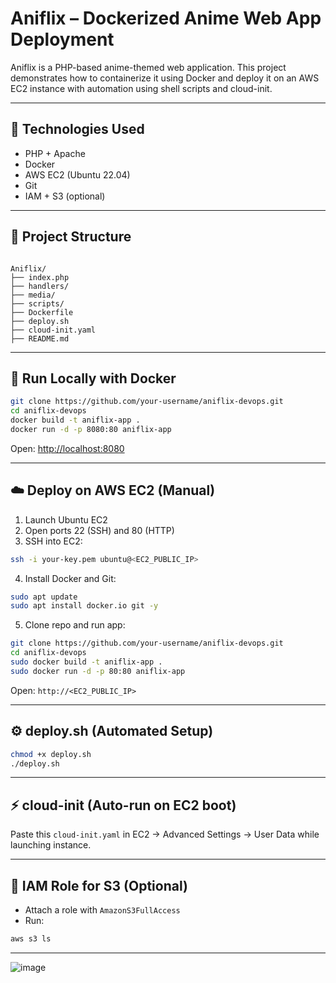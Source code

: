 

# Aniflix – Dockerized Anime Web App Deployment

Aniflix is a PHP-based anime-themed web application. This project demonstrates how to containerize it using Docker and deploy it on an AWS EC2 instance with automation using shell scripts and cloud-init.

---

## 🔧 Technologies Used
- PHP + Apache
- Docker
- AWS EC2 (Ubuntu 22.04)
- Git
- IAM + S3 (optional)

---

## 📁 Project Structure

```

Aniflix/
├── index.php
├── handlers/
├── media/
├── scripts/
├── Dockerfile
├── deploy.sh
├── cloud-init.yaml
├── README.md

````

---

## 🚀 Run Locally with Docker

```bash
git clone https://github.com/your-username/aniflix-devops.git
cd aniflix-devops
docker build -t aniflix-app .
docker run -d -p 8080:80 aniflix-app
````

Open: [http://localhost:8080](http://localhost:8080)

---

## ☁️ Deploy on AWS EC2 (Manual)

1. Launch Ubuntu EC2
2. Open ports 22 (SSH) and 80 (HTTP)
3. SSH into EC2:

```bash
ssh -i your-key.pem ubuntu@<EC2_PUBLIC_IP>
```

4. Install Docker and Git:

```bash
sudo apt update
sudo apt install docker.io git -y
```

5. Clone repo and run app:

```bash
git clone https://github.com/your-username/aniflix-devops.git
cd aniflix-devops
sudo docker build -t aniflix-app .
sudo docker run -d -p 80:80 aniflix-app
```

Open: `http://<EC2_PUBLIC_IP>`

---

## ⚙️ deploy.sh (Automated Setup)

```bash
chmod +x deploy.sh
./deploy.sh
```

---

## ⚡ cloud-init (Auto-run on EC2 boot)

Paste this `cloud-init.yaml` in EC2 → Advanced Settings → User Data while launching instance.

---

## 🔐 IAM Role for S3 (Optional)

* Attach a role with `AmazonS3FullAccess`
* Run:

```bash
aws s3 ls
```

---


![image](https://github.com/user-attachments/assets/38ad8f2f-59f1-4f2a-8355-c6a2bab3d8a9)



